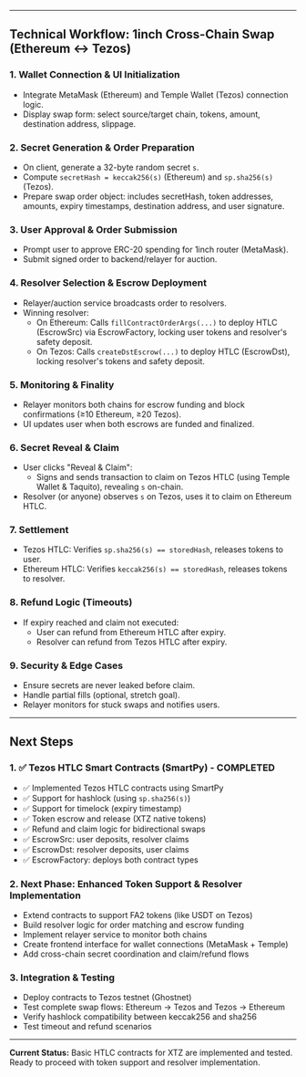 <!-- ...existing content... -->

---

## Technical Workflow: 1inch Cross-Chain Swap (Ethereum ↔ Tezos)

### 1. Wallet Connection & UI Initialization
- Integrate MetaMask (Ethereum) and Temple Wallet (Tezos) connection logic.
- Display swap form: select source/target chain, tokens, amount, destination address, slippage.

### 2. Secret Generation & Order Preparation
- On client, generate a 32-byte random secret `s`.
- Compute `secretHash = keccak256(s)` (Ethereum) and `sp.sha256(s)` (Tezos).
- Prepare swap order object: includes secretHash, token addresses, amounts, expiry timestamps, destination address, and user signature.

### 3. User Approval & Order Submission
- Prompt user to approve ERC-20 spending for 1inch router (MetaMask).
- Submit signed order to backend/relayer for auction.

### 4. Resolver Selection & Escrow Deployment
- Relayer/auction service broadcasts order to resolvers.
- Winning resolver:
  - On Ethereum: Calls `fillContractOrderArgs(...)` to deploy HTLC (EscrowSrc) via EscrowFactory, locking user tokens and resolver's safety deposit.
  - On Tezos: Calls `createDstEscrow(...)` to deploy HTLC (EscrowDst), locking resolver's tokens and safety deposit.

### 5. Monitoring & Finality
- Relayer monitors both chains for escrow funding and block confirmations (≥10 Ethereum, ≥20 Tezos).
- UI updates user when both escrows are funded and finalized.

### 6. Secret Reveal & Claim
- User clicks "Reveal & Claim":
  - Signs and sends transaction to claim on Tezos HTLC (using Temple Wallet & Taquito), revealing `s` on-chain.
- Resolver (or anyone) observes `s` on Tezos, uses it to claim on Ethereum HTLC.

### 7. Settlement
- Tezos HTLC: Verifies `sp.sha256(s) == storedHash`, releases tokens to user.
- Ethereum HTLC: Verifies `keccak256(s) == storedHash`, releases tokens to resolver.

### 8. Refund Logic (Timeouts)
- If expiry reached and claim not executed:
  - User can refund from Ethereum HTLC after expiry.
  - Resolver can refund from Tezos HTLC after expiry.

### 9. Security & Edge Cases
- Ensure secrets are never leaked before claim.
- Handle partial fills (optional, stretch goal).
- Relayer monitors for stuck swaps and notifies users.

---

## Next Steps

### 1. ✅ Tezos HTLC Smart Contracts (SmartPy) - COMPLETED
- ✅ Implemented Tezos HTLC contracts using SmartPy
- ✅ Support for hashlock (using `sp.sha256(s)`)
- ✅ Support for timelock (expiry timestamp)
- ✅ Token escrow and release (XTZ native tokens)
- ✅ Refund and claim logic for bidirectional swaps
- ✅ EscrowSrc: user deposits, resolver claims
- ✅ EscrowDst: resolver deposits, user claims
- ✅ EscrowFactory: deploys both contract types

### 2. Next Phase: Enhanced Token Support & Resolver Implementation
- Extend contracts to support FA2 tokens (like USDT on Tezos)
- Build resolver logic for order matching and escrow funding
- Implement relayer service to monitor both chains
- Create frontend interface for wallet connections (MetaMask + Temple)
- Add cross-chain secret coordination and claim/refund flows

### 3. Integration & Testing
- Deploy contracts to Tezos testnet (Ghostnet)
- Test complete swap flows: Ethereum → Tezos and Tezos → Ethereum
- Verify hashlock compatibility between keccak256 and sha256
- Test timeout and refund scenarios

---

**Current Status:** Basic HTLC contracts for XTZ are implemented and tested. Ready to proceed with token support and resolver implementation.

<!-- ...existing content... -->
